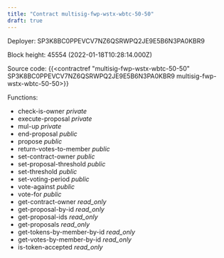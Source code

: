 ```yaml
---
title: "Contract multisig-fwp-wstx-wbtc-50-50"
draft: true
---
```

Deployer: SP3K8BC0PPEVCV7NZ6QSRWPQ2JE9E5B6N3PA0KBR9


 



Block height: 45554 (2022-01-18T10:28:14.000Z)

Source code: {{<contractref "multisig-fwp-wstx-wbtc-50-50" SP3K8BC0PPEVCV7NZ6QSRWPQ2JE9E5B6N3PA0KBR9 multisig-fwp-wstx-wbtc-50-50>}}

Functions:

* check-is-owner _private_
* execute-proposal _private_
* mul-up _private_
* end-proposal _public_
* propose _public_
* return-votes-to-member _public_
* set-contract-owner _public_
* set-proposal-threshold _public_
* set-threshold _public_
* set-voting-period _public_
* vote-against _public_
* vote-for _public_
* get-contract-owner _read_only_
* get-proposal-by-id _read_only_
* get-proposal-ids _read_only_
* get-proposals _read_only_
* get-tokens-by-member-by-id _read_only_
* get-votes-by-member-by-id _read_only_
* is-token-accepted _read_only_
